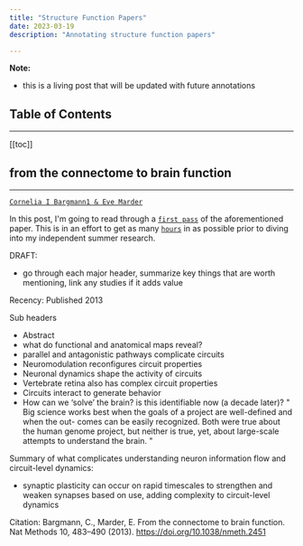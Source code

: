 ```yaml
---
title: "Structure Function Papers"
date: 2023-03-19
description: "Annotating structure function papers"

---
```


**Note:**
* this is a living post that will be updated with future annotations

## Table of Contents
---
[[toc]]

## from the connectome to brain function
---
[`Cornelia I Bargmann1 & Eve Marder`]("https://d1wqtxts1xzle7.cloudfront.net/48812919/From_the_connectome_to_brain_function20160913-29300-1fosjpb-libre.pdf?1473811373=&response-content-disposition=inline%3B+filename%3DFrom_the_connectome_to_brain_function.pdf&Expires=1679198836&Signature=CZEwAYZT2Kg7O4qeLuD-jpVrn3uYoWzaDw6FrBpZm1E6CBXAu4MfMCHjMV4pbpnkBZzIAEVTBsvol52ApIQALKdMMLJr2WLTcdsW3jR7wxb2LTDyCVnOV7sK6YEF2o5fRON5amNmzsUqo4-RHdIoe4S6I-IHxkviuxC5SrNAps5g-zkQXvNFn4hmpT-yeNR5G8kTbciiDhaLAhkbj1LfkK7kdXDcUcNg~ZI~wJNGpomL4LBJ5OKI~dwIwxbzXB-1N9A73ZKlyl1LiC2ozNPQGGwZbt5Z2PGouhVgkpqjK3cU33sT~e9WnMiaXA59b2xIyryIXphvWS-LLoyfK53AXw__&Key-Pair-Id=APKAJLOHF5GGSLRBV4ZA")
<!-- here you would have a progress bar of hours spent on this post and how much you have spent so -->
<!-- far on it. time: 1:10:00 hr:min:sec -->

In this post, I'm going to read through a [`first pass`](https://web.stanford.edu/class/ee384m/Handouts/HowtoReadPaper.pdf)
of the aforementioned paper. This is in an effort to get as many [`hours`](https://www.youtube.com/watch?v=cdiD-9MMpb0) in as possible prior to diving into my independent summer research. 

DRAFT:
* go through each major header, summarize key things that are worth mentioning, link any studies if it adds value
<!-- insert image of functional vs anatomical maps (how? lol)-->
Recency: Published 2013

Sub headers
* Abstract
* what do functional and anatomical maps reveal?
* parallel and antagonistic pathways complicate circuits
* Neuromodulation reconfigures circuit properties
* Neuronal dynamics shape the activity of circuits
* Vertebrate retina also has complex circuit properties
* Circuits interact to generate behavior
* How can we ‘solve’ the brain?
    is this identifiable now (a decade later)?
	" 
	Big science works best
	when the goals of a project are well-defined and when the out-
	comes can be easily recognized. Both were true about the human
	genome project, but neither is true, yet, about large-scale attempts
	to understand the brain.
	"

Summary of what complicates understanding neuron information flow and circuit-level dynamics:
* synaptic plasticity can occur on rapid timescales to strengthen and weaken synapses based on use, adding complexity to circuit-level dynamics


Citation:
Bargmann, C., Marder, E. From the connectome to brain function. Nat Methods 10, 483–490 (2013). https://doi.org/10.1038/nmeth.2451



